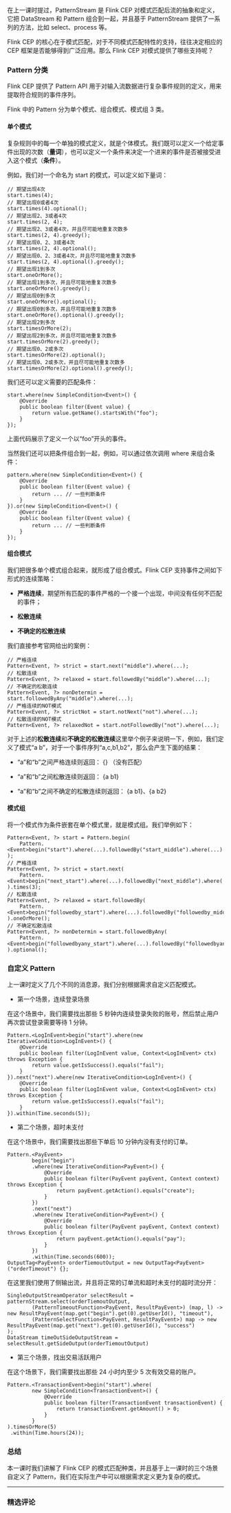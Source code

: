 <p data-nodeid="41849">在上一课时提过，PatternStream 是 Flink CEP 对模式匹配后流的抽象和定义，它把 DataStream 和 Pattern 组合到一起，并且基于 PatternStream 提供了一系列的方法，比如 select、process 等。</p>
<p data-nodeid="41850">Flink CEP 的核心在于模式匹配，对于不同模式匹配特性的支持，往往决定相应的 CEP 框架是否能够得到广泛应用。那么 Flink CEP 对模式提供了哪些支持呢？</p>
<h3 data-nodeid="42725" class="">Pattern 分类</h3>

<p data-nodeid="41852">Flink CEP 提供了 Pattern API 用于对输入流数据进行复杂事件规则的定义，用来提取符合规则的事件序列。</p>
<p data-nodeid="41853">Flink 中的 Pattern 分为单个模式、组合模式、模式组  3 类。</p>
<h4 data-nodeid="42969" class="">单个模式</h4>

<p data-nodeid="41855">复杂规则中的每一个单独的模式定义，就是个体模式。我们既可以定义一个给定事件出现的次数（<strong data-nodeid="41924">量词</strong>），也可以定义一个条件来决定一个进来的事件是否被接受进入这个模式（<strong data-nodeid="41925">条件</strong>）。</p>
<p data-nodeid="41856">例如，我们对一个命名为 start 的模式，可以定义如下量词：</p>
<pre class="lang-java" data-nodeid="41857"><code data-language="java"><span class="hljs-comment">// 期望出现4次 </span>
start.times(<span class="hljs-number">4</span>); 
<span class="hljs-comment">// 期望出现0或者4次 </span>
start.times(<span class="hljs-number">4</span>).optional(); 
<span class="hljs-comment">// 期望出现2、3或者4次 </span>
start.times(<span class="hljs-number">2</span>, <span class="hljs-number">4</span>); 
<span class="hljs-comment">// 期望出现2、3或者4次，并且尽可能地重复次数多 </span>
start.times(<span class="hljs-number">2</span>, <span class="hljs-number">4</span>).greedy(); 
<span class="hljs-comment">// 期望出现0、2、3或者4次 </span>
start.times(<span class="hljs-number">2</span>, <span class="hljs-number">4</span>).optional(); 
<span class="hljs-comment">// 期望出现0、2、3或者4次，并且尽可能地重复次数多 </span>
start.times(<span class="hljs-number">2</span>, <span class="hljs-number">4</span>).optional().greedy(); 
<span class="hljs-comment">// 期望出现1到多次 </span>
start.oneOrMore(); 
<span class="hljs-comment">// 期望出现1到多次，并且尽可能地重复次数多 </span>
start.oneOrMore().greedy(); 
<span class="hljs-comment">// 期望出现0到多次 </span>
start.oneOrMore().optional(); 
<span class="hljs-comment">// 期望出现0到多次，并且尽可能地重复次数多 </span>
start.oneOrMore().optional().greedy(); 
<span class="hljs-comment">// 期望出现2到多次 </span>
start.timesOrMore(<span class="hljs-number">2</span>); 
<span class="hljs-comment">// 期望出现2到多次，并且尽可能地重复次数多 </span>
start.timesOrMore(<span class="hljs-number">2</span>).greedy(); 
<span class="hljs-comment">// 期望出现0、2或多次 </span>
start.timesOrMore(<span class="hljs-number">2</span>).optional(); 
<span class="hljs-comment">// 期望出现0、2或多次，并且尽可能地重复次数多 </span>
start.timesOrMore(<span class="hljs-number">2</span>).optional().greedy();  
</code></pre>
<p data-nodeid="41858">我们还可以定义需要的匹配条件：</p>
<pre class="lang-java" data-nodeid="41859"><code data-language="java">start.where(<span class="hljs-keyword">new</span> SimpleCondition&lt;Event&gt;() { 
    <span class="hljs-meta">@Override</span> 
    <span class="hljs-function"><span class="hljs-keyword">public</span> <span class="hljs-keyword">boolean</span> <span class="hljs-title">filter</span><span class="hljs-params">(Event value)</span> </span>{ 
        <span class="hljs-keyword">return</span> value.getName().startsWith(<span class="hljs-string">"foo"</span>); 
    } 
}); 
</code></pre>
<p data-nodeid="41860">上面代码展示了定义一个以“foo”开头的事件。</p>
<p data-nodeid="41861">当然我们还可以把条件组合到一起，例如，可以通过依次调用 where 来组合条件：</p>
<pre class="lang-java" data-nodeid="41862"><code data-language="java">pattern.where(<span class="hljs-keyword">new</span> SimpleCondition&lt;Event&gt;() { 
    <span class="hljs-meta">@Override</span> 
    <span class="hljs-function"><span class="hljs-keyword">public</span> <span class="hljs-keyword">boolean</span> <span class="hljs-title">filter</span><span class="hljs-params">(Event value)</span> </span>{ 
        <span class="hljs-keyword">return</span> ... <span class="hljs-comment">// 一些判断条件 </span>
    } 
}).or(<span class="hljs-keyword">new</span> SimpleCondition&lt;Event&gt;() { 
    <span class="hljs-meta">@Override</span> 
    <span class="hljs-function"><span class="hljs-keyword">public</span> <span class="hljs-keyword">boolean</span> <span class="hljs-title">filter</span><span class="hljs-params">(Event value)</span> </span>{ 
        <span class="hljs-keyword">return</span> ... <span class="hljs-comment">// 一些判断条件 </span>
    } 
}); 
</code></pre>
<h4 data-nodeid="43213" class="">组合模式</h4>

<p data-nodeid="41864">我们把很多单个模式组合起来，就形成了组合模式。Flink CEP 支持事件之间如下形式的连续策略：</p>
<ul data-nodeid="41865">
<li data-nodeid="41866">
<p data-nodeid="41867"><strong data-nodeid="41936">严格连续</strong>，期望所有匹配的事件严格的一个接一个出现，中间没有任何不匹配的事件；</p>
</li>
<li data-nodeid="41868">
<p data-nodeid="41869"><strong data-nodeid="41940">松散连续</strong></p>
</li>
<li data-nodeid="41870">
<p data-nodeid="41871"><strong data-nodeid="41944">不确定的松散连续</strong></p>
</li>
</ul>
<p data-nodeid="41872">我们直接参考官网给出的案例：</p>
<pre class="lang-java" data-nodeid="41873"><code data-language="java"><span class="hljs-comment">// 严格连续 </span>
Pattern&lt;Event, ?&gt; strict = start.next(<span class="hljs-string">"middle"</span>).where(...); 
<span class="hljs-comment">// 松散连续 </span>
Pattern&lt;Event, ?&gt; relaxed = start.followedBy(<span class="hljs-string">"middle"</span>).where(...); 
<span class="hljs-comment">// 不确定的松散连续 </span>
Pattern&lt;Event, ?&gt; nonDetermin = start.followedByAny(<span class="hljs-string">"middle"</span>).where(...); 
<span class="hljs-comment">// 严格连续的NOT模式 </span>
Pattern&lt;Event, ?&gt; strictNot = start.notNext(<span class="hljs-string">"not"</span>).where(...); 
<span class="hljs-comment">// 松散连续的NOT模式 </span>
Pattern&lt;Event, ?&gt; relaxedNot = start.notFollowedBy(<span class="hljs-string">"not"</span>).where(...); 
</code></pre>
<p data-nodeid="41874">对于上述的<strong data-nodeid="41955">松散连续</strong>和<strong data-nodeid="41956">不确定的松散连续</strong>这里举个例子来说明一下，例如，我们定义了模式“a b”，对于一个事件序列“a,c,b1,b2”，那么会产生下面的结果：</p>
<ul data-nodeid="41875">
<li data-nodeid="41876">
<p data-nodeid="41877">“a”和“b”之间严格连续则返回：&nbsp;{}&nbsp;（没有匹配）</p>
</li>
<li data-nodeid="41878">
<p data-nodeid="41879">“a”和“b”之间松散连续则返回：&nbsp;{a b1}</p>
</li>
<li data-nodeid="41880">
<p data-nodeid="41881">“a”和“b”之间不确定的松散连续则返回：&nbsp;{a b1}、{a b2}</p>
</li>
</ul>
<h4 data-nodeid="43457" class="">模式组</h4>

<p data-nodeid="41883">将一个模式作为条件嵌套在单个模式里，就是模式组。我们举例如下：</p>
<pre class="lang-java" data-nodeid="41884"><code data-language="java">Pattern&lt;Event, ?&gt; start = Pattern.begin( 
    Pattern.&lt;Event&gt;begin(<span class="hljs-string">"start"</span>).where(...).followedBy(<span class="hljs-string">"start_middle"</span>).where(...) 
); 
<span class="hljs-comment">// 严格连续 </span>
Pattern&lt;Event, ?&gt; strict = start.next( 
    Pattern.&lt;Event&gt;begin(<span class="hljs-string">"next_start"</span>).where(...).followedBy(<span class="hljs-string">"next_middle"</span>).where(...) 
).times(<span class="hljs-number">3</span>); 
<span class="hljs-comment">// 松散连续 </span>
Pattern&lt;Event, ?&gt; relaxed = start.followedBy( 
    Pattern.&lt;Event&gt;begin(<span class="hljs-string">"followedby_start"</span>).where(...).followedBy(<span class="hljs-string">"followedby_middle"</span>).where(...) 
).oneOrMore(); 
<span class="hljs-comment">// 不确定松散连续 </span>
Pattern&lt;Event, ?&gt; nonDetermin = start.followedByAny( 
    Pattern.&lt;Event&gt;begin(<span class="hljs-string">"followedbyany_start"</span>).where(...).followedBy(<span class="hljs-string">"followedbyany_middle"</span>).where(...) 
).optional(); 
</code></pre>
<h3 data-nodeid="43701" class="">自定义 Pattern</h3>

<p data-nodeid="41886">上一课时定义了几个不同的消息源，我们分别根据需求自定义匹配模式。</p>
<ul data-nodeid="41887">
<li data-nodeid="41888">
<p data-nodeid="41889">第一个场景，连续登录场景</p>
</li>
</ul>
<p data-nodeid="41890">在这个场景中，我们需要找出那些 5 秒钟内连续登录失败的账号，然后禁止用户再次尝试登录需要等待 1 分钟。</p>
<pre class="lang-java" data-nodeid="41891"><code data-language="java">Pattern.&lt;LogInEvent&gt;begin(<span class="hljs-string">"start"</span>).where(<span class="hljs-keyword">new</span> IterativeCondition&lt;LogInEvent&gt;() { 
    <span class="hljs-meta">@Override</span> 
    <span class="hljs-function"><span class="hljs-keyword">public</span> <span class="hljs-keyword">boolean</span> <span class="hljs-title">filter</span><span class="hljs-params">(LogInEvent value, Context&lt;LogInEvent&gt; ctx)</span> <span class="hljs-keyword">throws</span> Exception </span>{ 
        <span class="hljs-keyword">return</span> value.getIsSuccess().equals(<span class="hljs-string">"fail"</span>); 
    } 
}).next(<span class="hljs-string">"next"</span>).where(<span class="hljs-keyword">new</span> IterativeCondition&lt;LogInEvent&gt;() { 
    <span class="hljs-meta">@Override</span> 
    <span class="hljs-function"><span class="hljs-keyword">public</span> <span class="hljs-keyword">boolean</span> <span class="hljs-title">filter</span><span class="hljs-params">(LogInEvent value, Context&lt;LogInEvent&gt; ctx)</span> <span class="hljs-keyword">throws</span> Exception </span>{ 
        <span class="hljs-keyword">return</span> value.getIsSuccess().equals(<span class="hljs-string">"fail"</span>); 
    } 
}).within(Time.seconds(<span class="hljs-number">5</span>)); 
</code></pre>
<ul data-nodeid="41892">
<li data-nodeid="41893">
<p data-nodeid="41894">第二个场景，超时未支付</p>
</li>
</ul>
<p data-nodeid="41895">在这个场景中，我们需要找出那些下单后 10 分钟内没有支付的订单。</p>
<pre class="lang-java" data-nodeid="41896"><code data-language="java">Pattern.&lt;PayEvent&gt; 
        begin(<span class="hljs-string">"begin"</span>) 
        .where(<span class="hljs-keyword">new</span> IterativeCondition&lt;PayEvent&gt;() { 
            <span class="hljs-meta">@Override</span> 
            <span class="hljs-function"><span class="hljs-keyword">public</span> <span class="hljs-keyword">boolean</span> <span class="hljs-title">filter</span><span class="hljs-params">(PayEvent payEvent, Context context)</span> <span class="hljs-keyword">throws</span> Exception </span>{ 
                <span class="hljs-keyword">return</span> payEvent.getAction().equals(<span class="hljs-string">"create"</span>); 
            } 
        }) 
        .next(<span class="hljs-string">"next"</span>) 
        .where(<span class="hljs-keyword">new</span> IterativeCondition&lt;PayEvent&gt;() { 
            <span class="hljs-meta">@Override</span> 
            <span class="hljs-function"><span class="hljs-keyword">public</span> <span class="hljs-keyword">boolean</span> <span class="hljs-title">filter</span><span class="hljs-params">(PayEvent payEvent, Context context)</span> <span class="hljs-keyword">throws</span> Exception </span>{ 
                <span class="hljs-keyword">return</span> payEvent.getAction().equals(<span class="hljs-string">"pay"</span>); 
            } 
        }) 
        .within(Time.seconds(<span class="hljs-number">600</span>)); 
OutputTag&lt;PayEvent&gt; orderTiemoutOutput = <span class="hljs-keyword">new</span> OutputTag&lt;PayEvent&gt;(<span class="hljs-string">"orderTimeout"</span>) {}; 
</code></pre>
<p data-nodeid="41897">在这里我们使用了侧输出流，并且将正常的订单流和超时未支付的超时流分开：</p>
<pre class="lang-java" data-nodeid="41898"><code data-language="java">SingleOutputStreamOperator selectResult = patternStream.select(orderTiemoutOutput, 
        (PatternTimeoutFunction&lt;PayEvent, ResultPayEvent&gt;) (map, l) -&gt; <span class="hljs-keyword">new</span> ResultPayEvent(map.get(<span class="hljs-string">"begin"</span>).get(<span class="hljs-number">0</span>).getUserId(), <span class="hljs-string">"timeout"</span>), 
        (PatternSelectFunction&lt;PayEvent, ResultPayEvent&gt;) map -&gt; <span class="hljs-keyword">new</span> ResultPayEvent(map.get(<span class="hljs-string">"next"</span>).get(<span class="hljs-number">0</span>).getUserId(), <span class="hljs-string">"success"</span>) 
); 
DataStream timeOutSideOutputStream = selectResult.getSideOutput(orderTiemoutOutput) 
</code></pre>
<ul data-nodeid="41899">
<li data-nodeid="41900">
<p data-nodeid="41901">第三个场景，找出交易活跃用户</p>
</li>
</ul>
<p data-nodeid="41902">在这个场景下，我们需要找出那些 24 小时内至少 5 次有效交易的账户。</p>
<pre class="lang-java" data-nodeid="41903"><code data-language="java">Pattern.&lt;TransactionEvent&gt;begin(<span class="hljs-string">"start"</span>).where( 
        <span class="hljs-keyword">new</span> SimpleCondition&lt;TransactionEvent&gt;() { 
            <span class="hljs-meta">@Override</span> 
            <span class="hljs-function"><span class="hljs-keyword">public</span> <span class="hljs-keyword">boolean</span> <span class="hljs-title">filter</span><span class="hljs-params">(TransactionEvent transactionEvent)</span> </span>{ 
                <span class="hljs-keyword">return</span> transactionEvent.getAmount() &gt; <span class="hljs-number">0</span>; 
            } 
        } 
).timesOrMore(<span class="hljs-number">5</span>) 
 .within(Time.hours(<span class="hljs-number">24</span>)); 
</code></pre>
<h3 data-nodeid="43945" class="">总结</h3>

<p data-nodeid="42231">本一课时我们讲解了 Flink CEP 的模式匹配种类，并且基于上一课时的三个场景自定义了 Pattern，我们在实际生产中可以根据需求定义更为复杂的模式。</p>

---

### 精选评论


